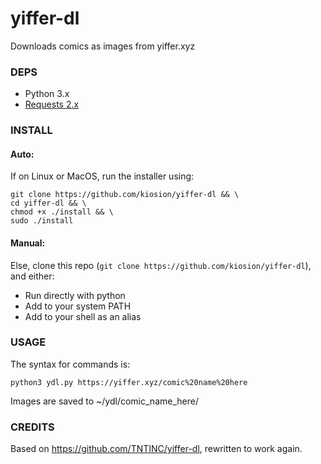 # yiffer-dl
Downloads comics as images from yiffer.xyz

### DEPS
- Python 3.x
- [Requests 2.x](https://pypi.org/project/requests/)

### INSTALL
#### Auto:
If on Linux or MacOS, run the installer using:
```
git clone https://github.com/kiosion/yiffer-dl && \
cd yiffer-dl && \
chmod +x ./install && \
sudo ./install
```

#### Manual:
Else, clone this repo (`git clone https://github.com/kiosion/yiffer-dl`), and either:
- Run directly with python
- Add to your system PATH
- Add to your shell as an alias

### USAGE
The syntax for commands is:

```
python3 ydl.py https://yiffer.xyz/comic%20name%20here 
```

Images are saved to ~/ydl/comic_name_here/

### CREDITS

Based on https://github.com/TNTINC/yiffer-dl, rewritten to work again.
